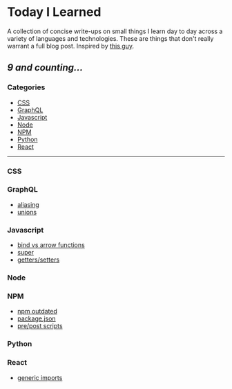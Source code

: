 # Today I Learned
A collection of concise write-ups on small things I learn day to day across a variety of languages and technologies. These are things that don't really warrant a full blog post. Inspired by [this guy](https://github.com/jbranchaud/til).

_9 and counting..._
---

### Categories

* [CSS](#css)
* [GraphQL](#graphql)
* [Javascript](#javascript)
* [Node](#node)
* [NPM](#npm)
* [Python](#python)
* [React](#react)

---

### CSS

### GraphQL

- [aliasing](graphql/aliasing.md)
- [unions](graphql/unions.md)

### Javascript

- [bind vs arrow functions](javascript/bind.md)
- [super](javascript/super.md)
- [getters/setters](javascript/getset.md)

### Node

### NPM

- [npm outdated](npm/outdated.md)
- [package.json](npm/package.json.md)
- [pre/post scripts](npm/prepostscripts.md)

### Python

### React

- [generic imports](react/generic_imports.md)
